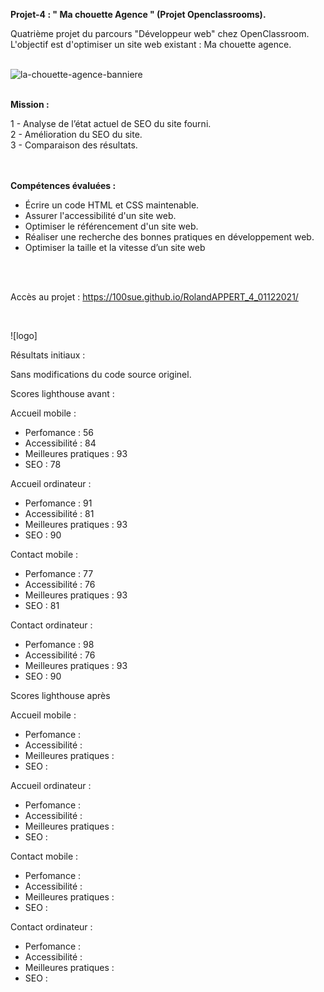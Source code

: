 <strong>Projet-4 : " Ma chouette Agence " (Projet Openclassrooms).</strong>

Quatrième projet du parcours "Développeur web" chez OpenClassroom.<br>
L'objectif est d'optimiser un site web existant : Ma chouette agence.<br>
<br>

![la-chouette-agence-banniere](https://user-images.githubusercontent.com/90606431/145068517-844ed7f8-ef65-4400-8fb3-646da1078d01.jpg)



<br>
<strong>Mission :</strong><br>

1 - Analyse de l’état actuel de SEO du site fourni.<br>
2 - Amélioration du SEO du site.<br>
3 - Comparaison des résultats.<br>
<br>
<br>


<strong>Compétences évaluées : </strong><br>

- Écrire un code HTML et CSS maintenable.
- Assurer l'accessibilité d'un site web.
- Optimiser le référencement d'un site web.
- Réaliser une recherche des bonnes pratiques en développement web.
- Optimiser la taille et la vitesse d’un site web
<br>
<br>

Accès au projet : https://100sue.github.io/RolandAPPERT_4_01122021/

<br>

![logo]
 <br>
 
 Résultats initiaux :

Sans modifications du code source originel.

Scores lighthouse avant :

Accueil mobile :

- Perfomance : 56
- Accessibilité : 84
- Meilleures pratiques : 93
- SEO : 78

Accueil ordinateur :

- Perfomance : 91
- Accessibilité : 81
- Meilleures pratiques : 93
- SEO : 90


Contact mobile :

- Perfomance : 77
- Accessibilité : 76
- Meilleures pratiques : 93
- SEO : 81


Contact ordinateur :

- Perfomance : 98
- Accessibilité : 76
- Meilleures pratiques : 93
- SEO : 90


Scores lighthouse après

Accueil mobile :

- Perfomance : 
- Accessibilité : 
- Meilleures pratiques : 
- SEO : 


Accueil ordinateur :

- Perfomance : 
- Accessibilité : 
- Meilleures pratiques : 
- SEO : 

Contact mobile :

- Perfomance : 
- Accessibilité : 
- Meilleures pratiques : 
- SEO : 


Contact ordinateur :

- Perfomance : 
- Accessibilité : 
- Meilleures pratiques : 
- SEO : 

 

